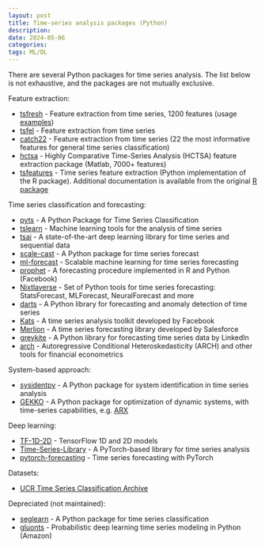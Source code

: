 ```yaml
---
layout: post
title: Time-series analysis packages (Python)
description:
date: 2024-05-06
categories: 
tags: ML/DL
---
```


There are several Python packages for time series analysis. The list below is not exhaustive, and the packages are not mutually exclusive. 

 Feature extraction:
* [tsfresh](https://tsfresh.readthedocs.io/en/latest/) - Feature extraction from time series, 1200 features (usage [examples](https://github.com/blue-yonder/tsfresh/tree/main/notebooks))
* [tsfel](https://tsfel.readthedocs.io/en/latest/) - Feature extraction from time series
* [catch22](https://time-series-features.gitbook.io/catch22) - Feature extraction from time series (22 the most informative features for general time series classification)
* [hctsa](https://github.com/benfulcher/hctsa) - Highly Comparative Time-Series Analysis (HCTSA) feature extraction package (Matlab, 7000+ features)
* [tsfeatures](https://github.com/Nixtla/tsfeatures) - Time series feature extraction (Python implementation of the R package).
Additional documentation is available from the original [R package](https://cran.r-project.org/web/packages/tsfeatures/vignettes/tsfeatures.html)

Time series classification and forecasting:
* [pyts](https://pyts.readthedocs.io/en/stable/index.html) - A Python Package for Time Series Classification
* [tslearn](https://tslearn.readthedocs.io/en/stable/) -  Machine learning tools for the analysis of time series
* [tsai](https://timeseriesai.github.io/tsai/) - A state-of-the-art deep learning library for time series and sequential data
* [scale-cast](https://github.com/mikekeith52/scalecast) - A Python package for time series forecast 
* [ml-forecast](https://github.com/Nixtla/mlforecast) - Scalable machine learning for time series forecasting 
* [prophet](https://facebook.github.io/prophet/) - A forecasting procedure implemented in R and Python (Facebook)
* [Nixtlaverse](https://nixtlaverse.nixtla.io/) - Set of Python tools for time series forecasting: 
StatsForecast, MLForecast, NeuralForecast and more
* [darts](https://github.com/unit8co/darts) - A Python library for forecasting and anomaly detection of time series
* [Kats](https://github.com/facebookresearch/Kats) - A time series analysis toolkit developed by Facebook
* [Merlion](https://github.com/salesforce/Merlion) - A time series forecasting library developed by Salesforce
* [greykite](https://github.com/linkedin/greykite) - A Python library for forecasting time series data by LinkedIn
* [arch](https://github.com/bashtage/arch) - Autoregressive Conditional Heteroskedasticity (ARCH) and other tools for financial econometrics

System-based approach:
* [sysidentpy](https://sysidentpy.org/) - A Python package for system identification in time series analysis
* [GEKKO](https://gekko.readthedocs.io/en/latest/) - A Python package for optimization of dynamic systems, 
with time-series capabilities, e.g. [ARX](https://apmonitor.com/pds/notebooks/12_time_series.html)  

Deep learning:
* [TF-1D-2D](https://github.com/Sakib1263/TF-1D-2D-Segmentation-End2EndPipelines) - TensorFlow 1D and 2D models 
* [Time-Series-Library](https://github.com/thuml/Time-Series-Library) - A PyTorch-based library for time series analysis
* [pytorch-forecasting](https://github.com/jdb78/pytorch-forecasting) - Time series forecasting with PyTorch

Datasets:
* [UCR Time Series Classification Archive](https://www.cs.ucr.edu/%7Eeamonn/time_series_data_2018/)

Depreciated (not maintained):
* [seglearn](https://dmbee.github.io/seglearn/) - A Python package for time series classification
* [gluonts](https://ts.gluon.ai/stable/) - Probabilistic deep learning time series modeling in Python (Amazon)
